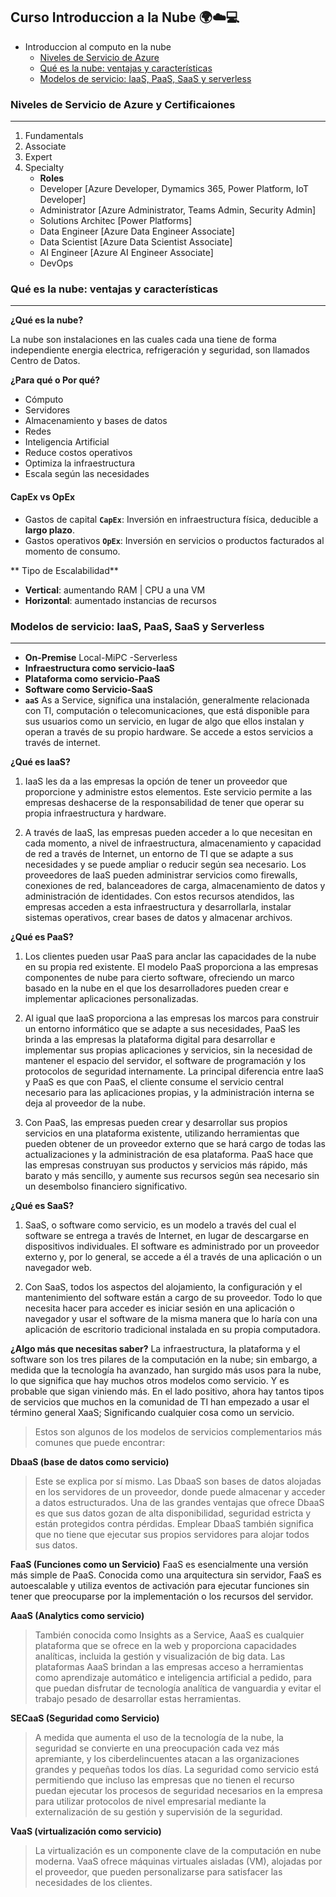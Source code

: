 ## Curso Introduccion a la Nube 🌍☁️💻

- Introduccion al computo en la nube
   - [Niveles de Servicio de Azure](#niveles-de-servicio-de-azure-y-certificaciones)
   - [Qué es la nube: ventajas y características](#qué-es-la-nube-:-ventajas-y-características)
   - [Modelos de servicio: IaaS, PaaS, SaaS y serverless](#modelos-de-servicio-:-iaas-,-paas-,-saas-y-serverless)

### Niveles de Servicio de Azure y Certificaiones
---
1. Fundamentals
2. Associate
3. Expert
4. Specialty
   - **Roles**
   - Developer [Azure Developer, Dymamics 365, Power Platform, IoT Developer]
   - Administrator [Azure Administrator, Teams Admin, Security Admin]
   - Solutions Architec [Power Platforms]
   - Data Engineer [Azure Data Engineer Associate]
   - Data Scientist [Azure Data Scientist Associate]
   - AI Engineer [Azure AI Engineer Associate]
   - DevOps

### Qué es la nube: ventajas y características
---
**¿Qué es la nube?**  

La nube son instalaciones en las cuales cada una tiene de forma independiente energia electrica, refrigeración y seguridad, son llamados Centro de Datos.

**¿Para qué o Por qué?**
- Cómputo
- Servidores
- Almacenamiento y bases de datos
- Redes
- Inteligencia Artificial
- Reduce costos operativos
- Optimiza la infraestructura
- Escala según las necesidades

####  **CapEx vs OpEx**
- Gastos de capital **`CapEx`**: Inversión en infraestructura física, deducible a **largo plazo**.
- Gastos operativos **`OpEx`**: Inversión en servicios o productos facturados al momento de consumo.

** Tipo de Escalabilidad**
- **Vertical**: aumentando RAM | CPU a una VM
- **Horizontal**: aumentado instancias de recursos

### Modelos de servicio: IaaS, PaaS, SaaS y Serverless
---
- **On-Premise** Local-MiPC -Serverless
- **Infraestructura como servicio-IaaS**
- **Plataforma como servicio-PaaS**
- **Software como Servicio-SaaS**
- **`aaS`** As a Service, significa una instalación, generalmente relacionada con TI, computación o telecomunicaciones, que está disponible para sus usuarios como un servicio, en lugar de algo que ellos instalan y operan a través de su propio hardware. Se accede a estos servicios a través de internet.

**¿Qué es IaaS?**
1. IaaS les da a las empresas la opción de tener un proveedor que proporcione y administre estos elementos. Este servicio permite a las empresas deshacerse de la responsabilidad de tener que operar su propia infraestructura y hardware.

2. A través de IaaS, las empresas pueden acceder a lo que necesitan en cada momento, a nivel de infraestructura, almacenamiento y capacidad de red a través de Internet, un entorno de TI que se adapte a sus necesidades y se puede ampliar o reducir según sea necesario. Los proveedores de IaaS pueden administrar servicios como firewalls, conexiones de red, balanceadores de carga, almacenamiento de datos y administración de identidades. Con estos recursos atendidos, las empresas acceden a esta infraestructura y desarrollarla, instalar sistemas operativos, crear bases de datos y almacenar archivos.

**¿Qué es PaaS?**
1. Los clientes pueden usar PaaS para anclar las capacidades de la nube en su propia red existente. El modelo PaaS proporciona a las empresas componentes de nube para cierto software, ofreciendo un marco basado en la nube en el que los desarrolladores pueden crear e implementar aplicaciones personalizadas.

2. Al igual que IaaS proporciona a las empresas los marcos para construir un entorno informático que se adapte a sus necesidades, PaaS les brinda a las empresas la plataforma digital para desarrollar e implementar sus propias aplicaciones y servicios, sin la necesidad de mantener el espacio del servidor, el software de programación y los protocolos de seguridad internamente. La principal diferencia entre IaaS y PaaS es que con PaaS, el cliente consume el servicio central necesario para las aplicaciones propias, y la administración interna se deja al proveedor de la nube.

3. Con PaaS, las empresas pueden crear y desarrollar sus propios servicios en una plataforma existente, utilizando herramientas que pueden obtener de un proveedor externo que se hará cargo de todas las actualizaciones y la administración de esa plataforma. PaaS hace que las empresas construyan sus productos y servicios más rápido, más barato y más sencillo, y aumente sus recursos según sea necesario sin un desembolso financiero significativo.

**¿Qué es SaaS?**
1. SaaS, o software como servicio, es un modelo a través del cual el software se entrega a través de Internet, en lugar de descargarse en dispositivos individuales. El software es administrado por un proveedor externo y, por lo general, se accede a él a través de una aplicación o un navegador web.

2. Con SaaS, todos los aspectos del alojamiento, la configuración y el mantenimiento del software están a cargo de su proveedor. Todo lo que necesita hacer para acceder es iniciar sesión en una aplicación o navegador y usar el software de la misma manera que lo haría con una aplicación de escritorio tradicional instalada en su propia computadora.

**¿Algo más que necesitas saber?**
La infraestructura, la plataforma y el software son los tres pilares de la computación en la nube; sin embargo, a medida que la tecnología ha avanzado, han surgido más usos para la nube, lo que significa que hay muchos otros modelos como servicio. Y es probable que sigan viniendo más. En el lado positivo, ahora hay tantos tipos de servicios que muchos en la comunidad de TI han empezado a usar el término general XaaS; Significando cualquier cosa como un servicio.

> Estos son algunos de los modelos de servicios complementarios más comunes que puede encontrar:

**DbaaS (base de datos como servicio)**
> Este se explica por sí mismo. Las DbaaS son bases de datos alojadas en los servidores de un proveedor, donde puede almacenar y acceder a datos estructurados. Una de las grandes ventajas que ofrece DbaaS es que sus datos gozan de alta disponibilidad, seguridad estricta y están protegidos contra pérdidas. Emplear DbaaS también significa que no tiene que ejecutar sus propios servidores para alojar todos sus datos.

**FaaS (Funciones como un Servicio)**
FaaS es esencialmente una versión más simple de PaaS. Conocida como una arquitectura sin servidor, FaaS es autoescalable y utiliza eventos de activación para ejecutar funciones sin tener que preocuparse por la implementación o los recursos del servidor.

**AaaS (Analytics como servicio)**
> También conocida como Insights as a Service, AaaS es cualquier plataforma que se ofrece en la web y proporciona capacidades analíticas, incluida la gestión y visualización de big data. Las plataformas AaaS brindan a las empresas acceso a herramientas como aprendizaje automático e inteligencia artificial a pedido, para que puedan disfrutar de tecnología analítica de vanguardia y evitar el trabajo pesado de desarrollar estas herramientas.

**SECaaS (Seguridad como Servicio)**
> A medida que aumenta el uso de la tecnología de la nube, la seguridad se convierte en una preocupación cada vez más apremiante, y los ciberdelincuentes atacan a las organizaciones grandes y pequeñas todos los días. La seguridad como servicio está permitiendo que incluso las empresas que no tienen el recurso puedan ejecutar los procesos de seguridad necesarios en la empresa para utilizar protocolos de nivel empresarial mediante la externalización de su gestión y supervisión de la seguridad.

**VaaS (virtualización como servicio)**
> La virtualización es un componente clave de la computación en nube moderna. VaaS ofrece máquinas virtuales aisladas (VM), alojadas por el proveedor, que pueden personalizarse para satisfacer las necesidades de los clientes.



